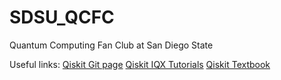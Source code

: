 # SDSU_QCFC
Quantum Computing Fan Club at San Diego State

Useful links:
[Qiskit Git page](https://github.com/Qiskit)
[Qiskit IQX Tutorials](https://github.com/Qiskit/qiskit-iqx-tutorials)
[Qiskit Textbook](https://qiskit.org/textbook/preface.html)
